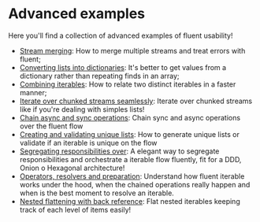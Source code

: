 # Advanced examples

Here you'll find a collection of advanced examples of fluent usability!

- [Stream merging](stream-merging.md): How to merge multiple streams and treat errors with fluent;
- [Converting lists into dictionaries](list-to-dictionaries.md): It's better to get values from a dictionary rather than repeating finds in an array;
- [Combining iterables](combining-iterables.md): How to relate two distinct iterables in a faster manner;
- [Iterate over chunked streams seamlessly](iterate-chunks.md): Iterate over chunked streams like if you're dealing with simples lists!
- [Chain async and sync operations](combining-sync-and-async-operations.md): Chain sync and async operations over the fluent flow
- [Creating and validating unique lists](creating-and-validation-unique-list.md): How to generate unique lists or validate if an iterable is unique on the flow
- [Segregating responsibilities over](segregating-responsabilities-over.md): A elegant way to segregate responsibilities and orchestrate a iterable flow fluently, fit for a DDD, Onion o Hexagonal architecture!
- [Operators, resolvers and preparation](operators-and-resolvers.md): Understand how fluent iterable works under the hood, when the chained operations really happen and when is the best moment to resolve an iterable.
- [Nested flattening with back reference](nested-flattening-with-back-reference.md): Flat nested iterables keeping track of each level of items easily!
